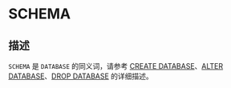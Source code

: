 SCHEMA 
===========================





描述 
-----------------------

`SCHEMA` 是 `DATABASE` 的同义词，请参考 [CREATE DATABASE](13.create-database.md)、[ALTER DATABASE](2.alter-database.md)、[DROP DATABASE](27.drop-database.md) 的详细描述。


